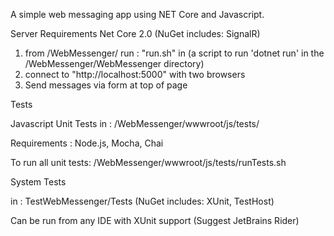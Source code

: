 A simple web messaging app using NET Core and Javascript. 

Server
Requirements Net Core 2.0 (NuGet includes: SignalR)
1) from /WebMessenger/ run : "run.sh" in (a script to run 'dotnet run' in the /WebMessenger/WebMessenger directory) 
2) connect to "http://localhost:5000" with two browsers
3) Send messages via form at top of page

Tests 

Javascript Unit Tests
in : /WebMessenger/wwwroot/js/tests/

Requirements : 
Node.js, Mocha, Chai

To run all unit tests: /WebMessenger/wwwroot/js/tests/runTests.sh 

System Tests 

in : TestWebMessenger/Tests
(NuGet includes: XUnit, TestHost)

Can be run from any IDE with XUnit support (Suggest JetBrains Rider)


